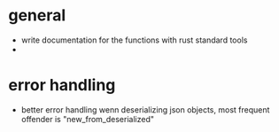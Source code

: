 # general
* write documentation for the functions with rust standard tools
* 

# error handling
* better error handling wenn deserializing json objects, most frequent offender is "new_from_deserialized"
